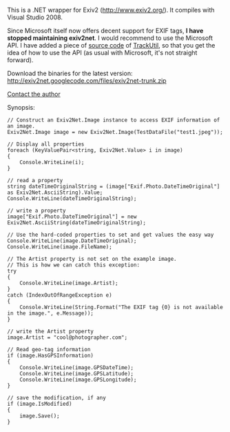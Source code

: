 This is a .NET wrapper for Exiv2 (http://www.exiv2.org/). It compiles with Visual Studio 2008.

Since Microsoft itself now offers decent support for EXIF tags, **I have stopped maintaining exiv2net**. I would recommend to use the Microsoft API. I have added a piece of [source code](http://code.google.com/p/exiv2net/source/browse/trunk/example/MetaInfo.cs) of [TrackUtil](http://andreas-grimme.gmxhome.de/trackutil/), so that you get the idea of how to use the API (as usual with Microsoft, it's not straight forward).

Download the binaries for the latest version: http://exiv2net.googlecode.com/files/exiv2net-trunk.zip

[Contact the author](http://andreas-grimme.gmxhome.de/)

Synopsis:
```
// Construct an Exiv2Net.Image instance to access EXIF information of an image.
Exiv2Net.Image image = new Exiv2Net.Image(TestDataFile("test1.jpeg"));

// Display all properties
foreach (KeyValuePair<string, Exiv2Net.Value> i in image)
{
    Console.WriteLine(i);
}

// read a property
string dateTimeOriginalString = (image["Exif.Photo.DateTimeOriginal"] as Exiv2Net.AsciiString).Value;
Console.WriteLine(dateTimeOriginalString);

// write a property
image["Exif.Photo.DateTimeOriginal"] = new Exiv2Net.AsciiString(dateTimeOriginalString);

// Use the hard-coded properties to set and get values the easy way
Console.WriteLine(image.DateTimeOriginal);
Console.WriteLine(image.FileName);

// The Artist property is not set on the example image.
// This is how we can catch this exception:
try
{
    Console.WriteLine(image.Artist);
}
catch (IndexOutOfRangeException e)
{
    Console.WriteLine(String.Format("The EXIF tag {0} is not available in the image.", e.Message));
}

// write the Artist property
image.Artist = "cool@photographer.com";

// Read geo-tag information
if (image.HasGPSInformation)
{
    Console.WriteLine(image.GPSDateTime);
    Console.WriteLine(image.GPSLatitude);
    Console.WriteLine(image.GPSLongitude);
}

// save the modification, if any
if (image.IsModified)
{
    image.Save();
}
```